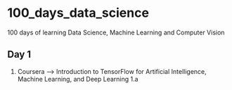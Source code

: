 # 100_days_data_science
100 days of learning Data Science, Machine Learning and Computer Vision
## Day 1 
1) Coursera --> Introduction to TensorFlow for Artificial Intelligence, Machine Learning, and Deep Learning
  1.a 
